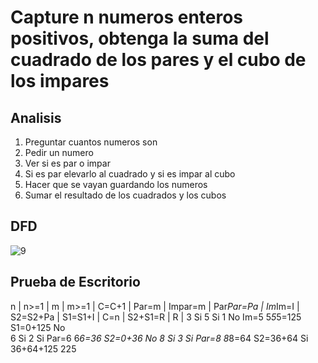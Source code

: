 # Capture n numeros enteros positivos, obtenga la suma del cuadrado de los pares y el cubo de los impares

## Analisis
1. Preguntar cuantos numeros son
2. Pedir un numero
3. Ver si es par o impar
4. Si es par elevarlo al cuadrado y si es impar al cubo
5. Hacer que se vayan guardando los numeros
6. Sumar el resultado de los cuadrados y los cubos

## DFD
![9](https://github.com/ReneDanielRa/Fundamentos_de_Programacion/assets/145809866/08760290-db18-4448-965d-c45b9a6f8e18)

## Prueba de Escritorio
n | n>=1 | m | m>=1 | C=C+1 | Par=m      | Impar=m | Par*Par=Pa | Im*Im=I   | S2=S2+Pa | S1=S1+I | C=n | S2+S1=R   | R   | 
3    Si    5    Si      1      No          Im=5                   5*5*5=125              S1=0+125  No    
           6    Si      2      Si Par=6               6*6=36                  S2=0+36              No
           8    Si      3      Si Par=8               8*8=64                  S2=36+64             Si    36+64+125   225
